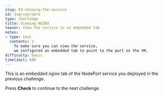 ```yaml
---
slug: 03-showing-the-service
id: 1ugrcwyrnpre
type: challenge
title: Viewing NGINX
teaser: View the service in an embedded tab
notes:
- type: text
  contents: |-
    To make sure you can view the service,
    we configured an embedded tab to point to the port on the VM.
difficulty: basic
timelimit: 600
---
```

This is an embedded nginx tab of the NodePort service you deployed in the previous challenge.

Press **Check** to continue to the next challenge.